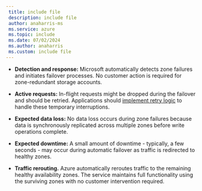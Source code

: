 ```yaml
---
 title: include file
 description: include file
 author: anaharris-ms
 ms.service: azure
 ms.topic: include
 ms.date: 07/02/2024
 ms.author: anaharris
 ms.custom: include file
---
```




- **Detection and response:** Microsoft automatically detects zone failures and initiates failover processes. No customer action is required for zone-redundant storage accounts.

- **Active requests:** In-flight requests might be dropped during the failover and should be retried. Applications should [implement retry logic](#transient-faults) to handle these temporary interruptions.

- **Expected data loss:**  No data loss occurs during zone failures because data is synchronously replicated across multiple zones before write operations complete.

- **Expected downtime:** A small amount of downtime - typically, a few seconds - may occur during automatic failover as traffic is redirected to healthy zones. <!-- TODO Imani confirming -->

- **Traffic rerouting.** Azure automatically reroutes traffic to the remaining healthy availability zones. The service maintains full functionality using the surviving zones with no customer intervention required.



